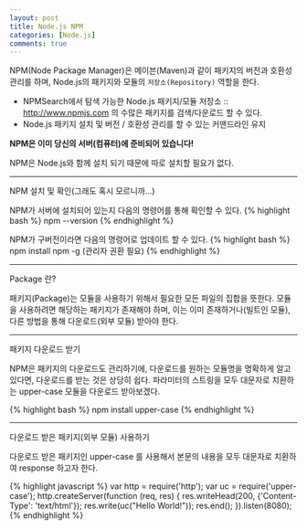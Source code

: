 ```yaml
---
layout: post
title: Node.js NPM
categories: [Node.js]
comments: true
---
```


NPM(Node Package Manager)은 메이븐(Maven)과 같이 패키지의 버전과 호환성 관리를 하며, Node.js의 패키지와 모듈의 `저장소(Repository)` 역할을 한다.
- NPMSearch에서 탐색 가능한 Node.js 패키지/모듈 저장소
  :: http://www.npmjs.com 의 수많은 패키지를 검색/다운로드 할 수 있다.
- Node.js 패키지 설치 및 버전 / 호환성 관리를 할 수 있는 커맨드라인 유지




**NPM은 이미 당신의 서버(컴퓨터)에 준비되어 있습니다!**

NPM은 Node.js와 함께 설치 되기 때문에 따로 설치할 필요가 없다.

-----------------

NPM 설치 및 확인(그래도 혹시 모르니까...)

NPM가 서버에 설치되어 있는지 다음의 명령어를 통해 확인할 수 있다.
{% highlight bash %}
npm --version
{% endhighlight %}

NPM가 구버전이라면 다음의 명령어로 업데이트 할 수 있다.
{% highlight bash %}
npm install npm -g (관리자 권환 필요)
{% endhighlight %}

---------------------

Package 란?


패키지(Package)는 모듈을 사용하기 위해서 필요한 모든 파일의 집합을 뜻한다.
모듈을 사용하려면 해당하는 패키지가 존재해야 하며, 이는 이미 존재하거나(빌트인 모듈), 다른 방법을 통해 다운로드(외부 모듈) 받아야 한다.

---------------------

패키지 다운로드 받기

NPM은 패키지의 다운로드도 관리하기에, 다운로드를 원하는 모듈명을 명확하게 알고 있다면, 다운로드를 받는 것은 상당히 쉽다.
파라미터의 스트링을 모두 대문자로 치환하는 upper-case 모듈을 다운로드 받아보겠다.

{% highlight bash %}
npm install upper-case
{% endhighlight %}

--------------------

다운로드 받은 패키지(외부 모듈) 사용하기

다운로드 받은 패키지인 upper-case 를 사용해서 본문의 내용을 모두 대문자로 치환하여 response 하고자 한다.

{% highlight javascript %}
var http = require('http');
var uc = require('upper-case');
http.createServer(function (req, res) {
    res.writeHead(200, {'Content-Type': 'text/html'});
    res.write(uc("Hello World!"));
    res.end();
}).listen(8080);
{% endhighlight %}